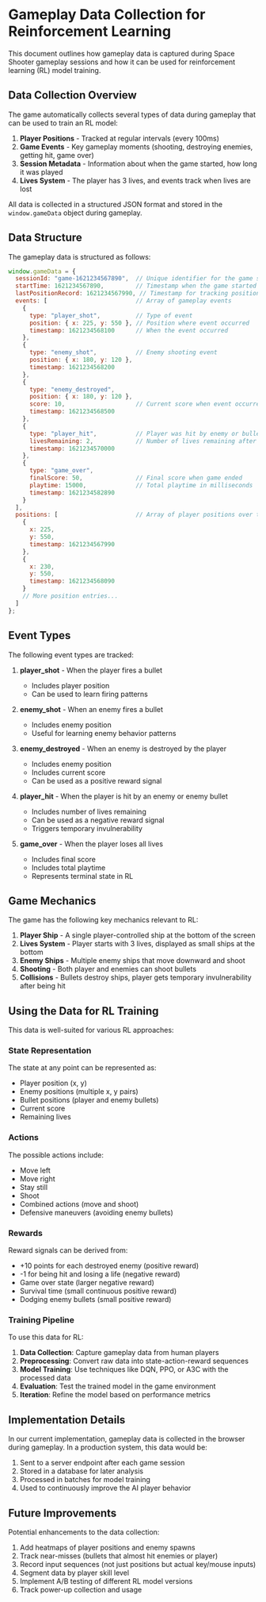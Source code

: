 # Gameplay Data Collection for Reinforcement Learning

This document outlines how gameplay data is captured during Space Shooter gameplay sessions and how it can be used for reinforcement learning (RL) model training.

## Data Collection Overview

The game automatically collects several types of data during gameplay that can be used to train an RL model:

1. **Player Positions** - Tracked at regular intervals (every 100ms)
2. **Game Events** - Key gameplay moments (shooting, destroying enemies, getting hit, game over)
3. **Session Metadata** - Information about when the game started, how long it was played
4. **Lives System** - The player has 3 lives, and events track when lives are lost

All data is collected in a structured JSON format and stored in the `window.gameData` object during gameplay.

## Data Structure

The gameplay data is structured as follows:

```javascript
window.gameData = {
  sessionId: "game-1621234567890",  // Unique identifier for the game session
  startTime: 1621234567890,         // Timestamp when the game started
  lastPositionRecord: 1621234567990, // Timestamp for tracking position recording intervals
  events: [                         // Array of gameplay events
    {
      type: "player_shot",          // Type of event
      position: { x: 225, y: 550 }, // Position where event occurred
      timestamp: 1621234568100      // When the event occurred
    },
    {
      type: "enemy_shot",           // Enemy shooting event
      position: { x: 180, y: 120 },
      timestamp: 1621234568200
    },
    {
      type: "enemy_destroyed",
      position: { x: 180, y: 120 },
      score: 10,                    // Current score when event occurred
      timestamp: 1621234568500
    },
    {
      type: "player_hit",           // Player was hit by enemy or bullet
      livesRemaining: 2,            // Number of lives remaining after hit
      timestamp: 1621234570000
    },
    {
      type: "game_over",
      finalScore: 50,               // Final score when game ended
      playtime: 15000,              // Total playtime in milliseconds
      timestamp: 1621234582890
    }
  ],
  positions: [                      // Array of player positions over time
    {
      x: 225,
      y: 550,
      timestamp: 1621234567990
    },
    {
      x: 230,
      y: 550,
      timestamp: 1621234568090
    }
    // More position entries...
  ]
};
```

## Event Types

The following event types are tracked:

1. **player_shot** - When the player fires a bullet
   - Includes player position
   - Can be used to learn firing patterns

2. **enemy_shot** - When an enemy fires a bullet
   - Includes enemy position
   - Useful for learning enemy behavior patterns

3. **enemy_destroyed** - When an enemy is destroyed by the player
   - Includes enemy position
   - Includes current score
   - Can be used as a positive reward signal

4. **player_hit** - When the player is hit by an enemy or enemy bullet
   - Includes number of lives remaining
   - Can be used as a negative reward signal
   - Triggers temporary invulnerability

5. **game_over** - When the player loses all lives
   - Includes final score
   - Includes total playtime
   - Represents terminal state in RL

## Game Mechanics

The game has the following key mechanics relevant to RL:

1. **Player Ship** - A single player-controlled ship at the bottom of the screen
2. **Lives System** - Player starts with 3 lives, displayed as small ships at the bottom
3. **Enemy Ships** - Multiple enemy ships that move downward and shoot
4. **Shooting** - Both player and enemies can shoot bullets
5. **Collisions** - Bullets destroy ships, player gets temporary invulnerability after being hit

## Using the Data for RL Training

This data is well-suited for various RL approaches:

### State Representation

The state at any point can be represented as:
- Player position (x, y)
- Enemy positions (multiple x, y pairs)
- Bullet positions (player and enemy bullets)
- Current score
- Remaining lives

### Actions

The possible actions include:
- Move left
- Move right
- Stay still
- Shoot
- Combined actions (move and shoot)
- Defensive maneuvers (avoiding enemy bullets)

### Rewards

Reward signals can be derived from:
- +10 points for each destroyed enemy (positive reward)
- -1 for being hit and losing a life (negative reward)
- Game over state (larger negative reward)
- Survival time (small continuous positive reward)
- Dodging enemy bullets (small positive reward)

### Training Pipeline

To use this data for RL:

1. **Data Collection**: Capture gameplay data from human players
2. **Preprocessing**: Convert raw data into state-action-reward sequences
3. **Model Training**: Use techniques like DQN, PPO, or A3C with the processed data
4. **Evaluation**: Test the trained model in the game environment
5. **Iteration**: Refine the model based on performance metrics

## Implementation Details

In our current implementation, gameplay data is collected in the browser during gameplay. In a production system, this data would be:

1. Sent to a server endpoint after each game session
2. Stored in a database for later analysis
3. Processed in batches for model training
4. Used to continuously improve the AI player behavior

## Future Improvements

Potential enhancements to the data collection:

1. Add heatmaps of player positions and enemy spawns
2. Track near-misses (bullets that almost hit enemies or player)
3. Record input sequences (not just positions but actual key/mouse inputs)
4. Segment data by player skill level
5. Implement A/B testing of different RL model versions
6. Track power-up collection and usage 